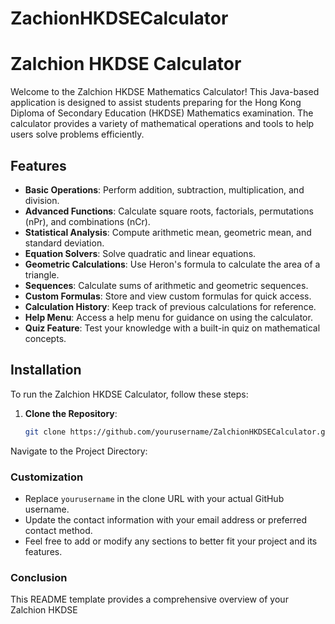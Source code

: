 # ZachionHKDSECalculator
# Zalchion HKDSE Calculator

Welcome to the Zalchion HKDSE Mathematics Calculator! This Java-based application is designed to assist students preparing for the Hong Kong Diploma of Secondary Education (HKDSE) Mathematics examination. The calculator provides a variety of mathematical operations and tools to help users solve problems efficiently.

## Features

- **Basic Operations**: Perform addition, subtraction, multiplication, and division.
- **Advanced Functions**: Calculate square roots, factorials, permutations (nPr), and combinations (nCr).
- **Statistical Analysis**: Compute arithmetic mean, geometric mean, and standard deviation.
- **Equation Solvers**: Solve quadratic and linear equations.
- **Geometric Calculations**: Use Heron's formula to calculate the area of a triangle.
- **Sequences**: Calculate sums of arithmetic and geometric sequences.
- **Custom Formulas**: Store and view custom formulas for quick access.
- **Calculation History**: Keep track of previous calculations for reference.
- **Help Menu**: Access a help menu for guidance on using the calculator.
- **Quiz Feature**: Test your knowledge with a built-in quiz on mathematical concepts.

## Installation

To run the Zalchion HKDSE Calculator, follow these steps:

1. **Clone the Repository**:
   ```bash
   git clone https://github.com/yourusername/ZalchionHKDSECalculator.git
Navigate to the Project Directory:


### **Customization**
- Replace `yourusername` in the clone URL with your actual GitHub username.
- Update the contact information with your email address or preferred contact method.
- Feel free to add or modify any sections to better fit your project and its features.

### **Conclusion**
This README template provides a comprehensive overview of your Zalchion HKDSE
